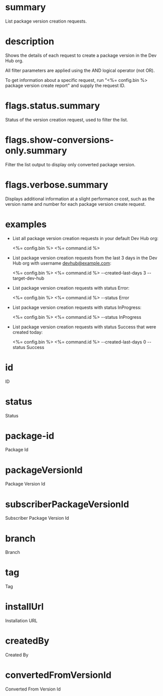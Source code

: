# summary

List package version creation requests.

# description

Shows the details of each request to create a package version in the Dev Hub org.

All filter parameters are applied using the AND logical operator (not OR).

To get information about a specific request, run "<%= config.bin %> package version create report" and supply the request ID.

# flags.status.summary

Status of the version creation request, used to filter the list.

# flags.show-conversions-only.summary

Filter the list output to display only converted package version.

# flags.verbose.summary

Displays additional information at a slight performance cost, such as the version name and number for each package version create request.

# examples

- List all package version creation requests in your default Dev Hub org:

  <%= config.bin %> <%= command.id %>

- List package version creation requests from the last 3 days in the Dev Hub org with username devhub@example.com:

  <%= config.bin %> <%= command.id %> --created-last-days 3 --target-dev-hub

- List package version creation requests with status Error:

  <%= config.bin %> <%= command.id %> --status Error

- List package version creation requests with status InProgress:

  <%= config.bin %> <%= command.id %> --status InProgress

- List package version creation requests with status Success that were created today:

  <%= config.bin %> <%= command.id %> --created-last-days 0 --status Success

# id

ID

# status

Status

# package-id

Package Id

# packageVersionId

Package Version Id

# subscriberPackageVersionId

Subscriber Package Version Id

# branch

Branch

# tag

Tag

# installUrl

Installation URL

# createdBy

Created By

# convertedFromVersionId

Converted From Version Id
